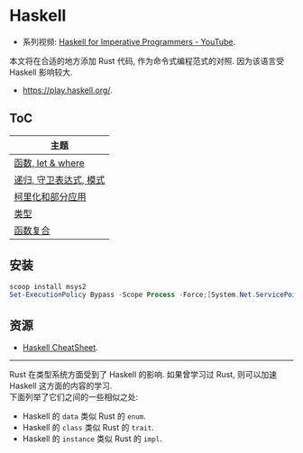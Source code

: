 # Haskell

- 系列视频: [Haskell for Imperative Programmers - YouTube](https://www.youtube.com/playlist?list=PLe7Ei6viL6jGp1Rfu0dil1JH1SHk9bgDV).

本文将在合适的地方添加 Rust 代码, 作为命令式编程范式的对照. 因为该语言受 Haskell 影响较大.

- <https://play.haskell.org/>.

## ToC

| 主题                                                |
|---------------------------------------------------|
| [函数, let & where](函数,_let_&_where.md)           |
| [递归, 守卫表达式, 模式](递归,_守卫表达式,_模式.md) |
| [柯里化和部分应用](柯里化和部分应用.md)             |
| [类型](类型.md)                                     |
| [函数复合](函数复合.md)                             |

## 安装

```ps1
scoop install msys2
Set-ExecutionPolicy Bypass -Scope Process -Force;[System.Net.ServicePointManager]::SecurityProtocol = [System.Net.ServicePointManager]::SecurityProtocol -bor 3072; try { & ([ScriptBlock]::Create((Invoke-WebRequest https://www.haskell.org/ghcup/sh/bootstrap-haskell.ps1 -UseBasicParsing))) -Interactive -DisableCurl } catch { Write-Error $_ }
```

## 资源

- [Haskell CheatSheet](https://cheatsheet.codeslower.com/CheatSheet.pdf).

---

Rust 在类型系统方面受到了 Haskell 的影响. 如果曾学习过 Rust, 则可以加速 Haskell 这方面的内容的学习.  
下面列举了它们之间的一些相似之处:

- Haskell 的 `data` 类似 Rust 的 `enum`.
- Haskell 的 `class` 类似 Rust 的 `trait`.
- Haskell 的 `instance` 类似 Rust 的 `impl`.
